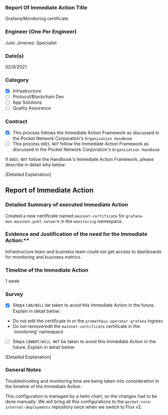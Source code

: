 ### Report Of Immediate Action Title 
Grafana/Monitoring certificate
### Engineer (One Per Engineer)
Julio Jimenez: Specialist
### Date(s)
02/9/2021
### Category
- [X] Infrastructure
- [ ] Protocol/Blockchain Dev
- [ ] App Solutions
- [ ] Quality Assurance
### Contract
- [X] This process follows the Immediate Action Framework as discussed in the Pocket Network Corporation's `Organization Handbook`
- [ ] This process `DOES NOT` follow the Immediate Action Framework as discussed in the Pocket Network Corporation's `Organization Handbook`

If `DOES NOT` follow the Handbook's Immediate Action Framework, please describe in detail why below:

[Detailed Explanation]
## Report of Immediate Action
### Detailed Summary of executed Immediate Action
Created a new certificate named `mainnet-certificate` for `grafana-mon.mainnet.pokt.network` in the `monitoring` namespace. 

### Evidence and Justification of the need for the Immediate Action:**
Infrastructure team and business team could not get access to dashboards for monitoring and business metrics. 
### Timeline of the Immediate Action
1 week

### Survey
- [X] Steps `CAN/WILL` be taken to avoid this Immediate Action in the future. Explain in detail below:

- Do not edit the certificate in or the `prometheus-operator-grafana` ingress
- Do not remove/edit the `mainnet-certificate` certificate in the `monitoring' namespace

- [ ] Steps `CANNOT/WILL NOT` be taken to avoid this Immediate Action in the future. Explain in detail below:

[Detailed Explanation]

### General Notes
Troubleshooting and monitoring time are being taken into consideration in the timeline of the Immediate Action.

This configuration is managed by a helm chart, so the changes had to be done manually. We will bring all this configurations to the `pocket-core-internal-deployments` repository once when we switch to Flux v2.